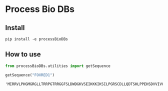 # Process Bio DBs



## Install

`pip install -e processBioDBs`

## How to use

```python
from processBioDBs.utilities import getSequence
```

```python
getSequence("FOXRED1")
```




    'MIRRVLPHGMGRGLLTRRPGTRRGGFSLDWDGKVSEIKKKIKSILPGRSCDLLQDTSHLPPEHSDVVIVGGGVLGLSVAYWLKKLESRRGAIRVLVVERDHTYSQASTGLSVGGICQQFSLPENIQLSLFSASFLRNINEYLAVVDAPPLDLRFNPSGYLLLASEKDAAAMESNVKVQRQEGAKVSLMSPDQLRNKFPWINTEGVALASYGMEDEGWFDPWCLLQGLRRKVQSLGVLFCQGEVTRFVSSSQRMLTTDDKAVVLKRIHEVHVKMDRSLEYQPVECAIVINAAGAWSAQIAALAGVGEGPPGTLQGTKLPVEPRKRYVYVWHCPQGPGLETPLVADTSGAYFRREGLGSNYLGGRSPTEQEEPDPANLEVDHDFFQDKVWPHLALRVPAFETLKVQSAWAGYYDYNTFDQNGVVGPHPLVVNMYFATGFSGHGLQQAPGIGRAVAEMVLKGRFQTIDLSPFLFTRFYLGEKIQENNII'


